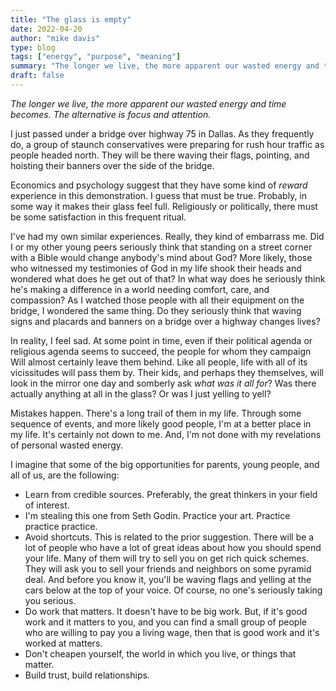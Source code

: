 ```yaml
---
title: "The glass is empty"
date: 2022-04-20
author: "mike davis"
type: blog
tags: ["energy", "purpose", "meaning"]
summary: "The longer we live, the more apparent our wasted energy and time becomes. The alternative is focus and attention."
draft: false
---
```

*The longer we live, the more apparent our wasted energy and time becomes. The alternative is focus and attention.*

I just passed under a bridge over highway 75 in Dallas. As they frequently do, a group of staunch conservatives were preparing for rush hour traffic as people headed north. They will be there waving their flags, pointing, and hoisting their banners over the side of the bridge.

Economics and psychology suggest that they have some kind of *reward* experience in this demonstration. I guess that must be true. Probably, in some way it makes their glass feel full. Religiously or politically, there must be some satisfaction in this frequent ritual.

I've had my own similar experiences. Really, they kind of embarrass me. Did I or my other young peers seriously think that standing on a street corner with a Bible would change anybody's mind about God? More likely, those who witnessed my testimonies of God in my life shook their heads and wondered what does he get out of that? In what way does he seriously think he's making a difference in a world needing comfort, care, and compassion? As I watched those people with all their equipment on the bridge, I wondered the same thing. Do they seriously think that waving signs and placards and banners on a bridge over a highway changes lives?

In reality, I feel sad. At some point in time, even if their political agenda or religious agenda seems to succeed, the people for whom they campaign Will almost certainly leave them behind. Like all people, life with all of its vicissitudes will pass them by. Their kids, and perhaps they themselves, will look in the mirror one day and somberly ask *what was it all for*? Was there actually anything at all in the glass? Or was I just yelling to yell?

Mistakes happen. There's a long trail of them in my life. Through some sequence of events, and more likely good people, I'm at a better place in my life. It's certainly not down to me. And, I'm not done with my revelations of personal wasted energy.

I imagine that some of the big opportunities for parents, young people, and all of us, are the following:

* Learn from credible sources. Preferably, the great thinkers in your field of interest. 
* I'm stealing this one from Seth Godin. Practice your art. Practice practice practice.
* Avoid shortcuts. This is related to the prior suggestion. There will be a lot of people who have a lot of great ideas about how you should spend your life. Many of them will try to sell you on get rich quick schemes. They will ask you to sell your friends and neighbors on some pyramid deal. And before you know it, you'll be waving flags and yelling at the cars below at the top of your voice. Of course, no one's seriously taking you serious.
* Do work that matters. It doesn't have to be big work. But, if it's good work and it matters to you, and you can find a small group of people who are willing to pay you a living wage, then that is good work and it's worked at matters.
* Don't cheapen yourself, the world in which you live, or things that matter. 
* Build trust, build relationships.